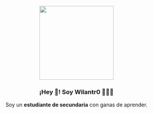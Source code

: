 <p align="center" width="300">
   <img align="center" width="200" src="https://www.github.com/wilantr0.png" />
   <h3 align="center">¡Hey 👋! Soy Wilantr0 👨🏻‍💻</h3>
</p>
<p align="center">Soy un <strong>estudiante de secundaria</strong> con ganas de aprender.
